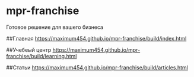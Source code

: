 # mpr-franchise
Готовое решение  для вашего бизнеса

##Главная
https://maximum454.github.io/mpr-franchise/build/index.html

##Учебеый центр
https://maximum454.github.io/mpr-franchise/build/learning.html

##Статьи
https://maximum454.github.io/mpr-franchise/build/articles.html
